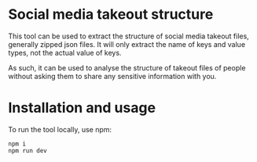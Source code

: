 # Social media takeout structure

This tool can be used to extract the structure of social media takeout files, generally zipped json files. It will only extract the name of keys and value types, not the actual value of keys.

As such, it can be used to analyse the structure of takeout files of people without asking them to share any sensitive information with you. 

# Installation and usage

To run the tool locally, use npm:

```
npm i
npm run dev
```
